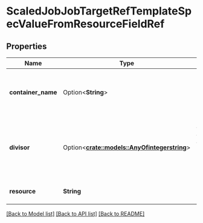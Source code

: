# ScaledJobJobTargetRefTemplateSpecValueFromResourceFieldRef

## Properties

Name | Type | Description | Notes
------------ | ------------- | ------------- | -------------
**container_name** | Option<**String**> | Container name: required for volumes, optional for env vars | [optional]
**divisor** | Option<[**crate::models::AnyOfintegerstring**](anyOf<integer,string>.md)> | Specifies the output format of the exposed resources, defaults to \"1\" | [optional]
**resource** | **String** | Required: resource to select | 

[[Back to Model list]](../README.md#documentation-for-models) [[Back to API list]](../README.md#documentation-for-api-endpoints) [[Back to README]](../README.md)


